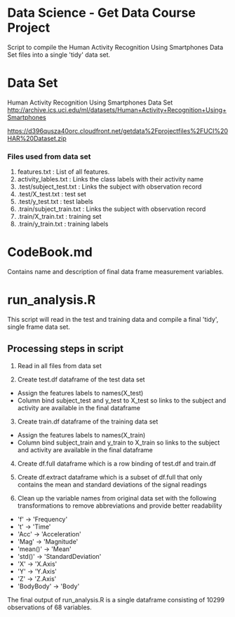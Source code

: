 # Data Science - Get Data Course Project
Script to compile the Human Activity Recognition Using Smartphones Data Set
files into a single 'tidy' data set.

# Data Set
Human Activity Recognition Using Smartphones Data Set
http://archive.ics.uci.edu/ml/datasets/Human+Activity+Recognition+Using+Smartphones

https://d396qusza40orc.cloudfront.net/getdata%2Fprojectfiles%2FUCI%20HAR%20Dataset.zip

### Files used from data set
1. features.txt : List of all features.
2. activity_lables.txt : Links the class labels with their activity name
3. .test/subject_test.txt : Links the subject with observation record
4. .test/X_test.txt : test set
5. .test/y_test.txt : test labels
6. .train/subject_train.txt : Links the subject with observation record
7. .train/X_train.txt : training set
8. .train/y_train.txt : training labels

# CodeBook.md
Contains name and description of final data frame measurement variables.

# run_analysis.R
This script will read in the test and training data and compile a final
'tidy', single frame data set.

## Processing steps in script
1. Read in all files from data set

2. Create test.df dataframe of the test data set
  - Assign the features labels to names(X_test)
  - Column bind subject_test and y_test to X_test so links to the subject and activity
    are available in the final dataframe

3. Create train.df dataframe of the training data set
  - Assign the features labels to names(X_train)
  - Column bind subject_train and y_train to X_train so links to the subject and activity
  are available in the final dataframe

4. Create df.full dataframe which is a row binding of test.df and train.df

5. Create df.extract dataframe which is a subset of df.full that only contains
the mean and standard deviations of the signal readings

6. Clean up the variable names from original data set with the following transformations
to remove abbreviations and provide better readability
  - 'f' -> 'Frequency'
  - 't' -> 'Time'
  - 'Acc' -> 'Acceleration'
  - 'Mag' -> 'Magnitude'
  - 'mean()' -> 'Mean'
  - 'std()' -> 'StandardDeviation'
  - 'X' -> 'X.Axis'
  - 'Y' -> 'Y.Axis'
  - 'Z' -> 'Z.Axis'
  - 'BodyBody' -> 'Body'

The final output of run_analysis.R is a single dataframe consisting of
10299 observations of 68 variables.
